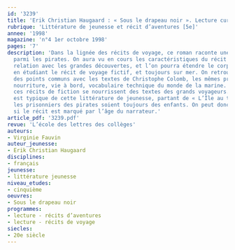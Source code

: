 ```yaml
---
id: '3239'
title: 'Erik Christian Haugaard : « Sous le drapeau noir ». Lecture cursive '
rubrique: 'Littérature de jeunesse et récit d’aventures [5e]'
annee: '1998'
magazine: 'n°4 1er octobre 1998'
pages: '7'
description: 'Dans la lignée des récits de voyage, ce roman raconte une aventure
  parmi les pirates. On aura vu en cours les caractéristiques du récit de voyage en
  relation avec les grandes découvertes, et l’on pourra étendre le corpus de textes
  en étudiant le récit de voyage fictif, et toujours sur mer. On retrouvera alors
  des points communs avec les textes de Christophe Colomb, les mêmes préoccupations :
  nourriture, vie à bord, vocabulaire technique du monde de la marine. On verra comment
  ces récits de fiction se nourrissent des textes des grands voyageurs. Enfin, il
  est typique de cette littérature de jeunesse, partant de « L’Île au trésor », que
  les prisonniers des pirates soient toujours des enfants. On peut donc se demander
  si le récit est marqué par l’âge du narrateur.'
article_pdf: '3239.pdf'
revue: 'L’école des lettres des collèges'
auteurs:
- Virginie Fauvin
auteur_jeunesse:
- Erik Christian Haugaard
disciplines:
- français
jeunesse:
- littérature jeunesse
niveau_etudes:
- cinquième
oeuvres:
- Sous le drapeau noir
programmes:
- lecture - récits d’aventures
- lecture - récits de voyage
siecles:
- 20e siècle
---
```

